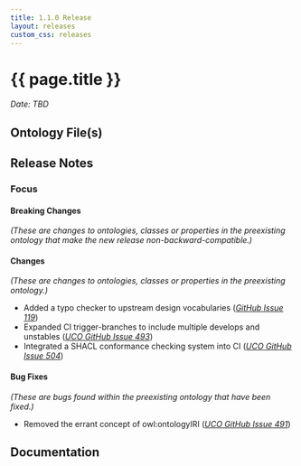 ```yaml
---
title: 1.1.0 Release
layout: releases
custom_css: releases
---
```


# {{ page.title }}

*Date: TBD*


## Ontology File(s)


## Release Notes


### Focus


#### Breaking Changes

*(These are changes to ontologies, classes or properties in the preexisting ontology that make the new release non-backward-compatible.)*


#### Changes

*(These are changes to ontologies, classes or properties in the preexisting ontology.)*

* Added a typo checker to upstream design vocabularies ([*GitHub Issue 119*](https://github.com/casework/CASE/issues/119))
* Expanded CI trigger-branches to include multiple develops and unstables ([*UCO GitHub Issue 493*](https://github.com/ucoProject/UCO/issues/493))
* Integrated a SHACL conformance checking system into CI ([*UCO GitHub Issue 504*](https://github.com/ucoProject/UCO/issues/504))

#### Bug Fixes

*(These are bugs found within the preexisting ontology that have been fixed.)*

* Removed the errant concept of owl:ontologyIRI ([*UCO GitHub Issue 491*](https://github.com/ucoProject/UCO/issues/491))

## Documentation
